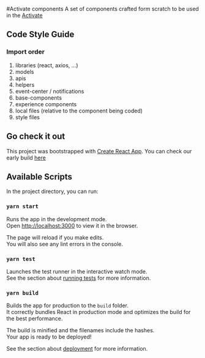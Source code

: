 #Activate components
A set of components crafted form scratch to be used
in the [Activate](https://github.com/AlejandroYanes/activate)

## Code Style Guide

### Import order
1. libraries (react, axios, ...)
2. models
3. apis
4. helpers
5. event-center / notifications
6. base-components
7. experience components
8. local files (relative to the component being coded)
9. style files

## Go check it out
This project was bootstrapped with [Create React App](https://github.com/facebook/create-react-app).
You can check our early build [here](https://alejandroyanes.github.io/activate/)

## Available Scripts

In the project directory, you can run:

### `yarn start`

Runs the app in the development mode.<br />
Open [http://localhost:3000](http://localhost:3000) to view it in the browser.

The page will reload if you make edits.<br />
You will also see any lint errors in the console.

### `yarn test`

Launches the test runner in the interactive watch mode.<br />
See the section about [running tests](https://facebook.github.io/create-react-app/docs/running-tests) for more information.

### `yarn build`

Builds the app for production to the `build` folder.<br />
It correctly bundles React in production mode and optimizes the build for the best performance.

The build is minified and the filenames include the hashes.<br />
Your app is ready to be deployed!

See the section about [deployment](https://facebook.github.io/create-react-app/docs/deployment) for more information.
